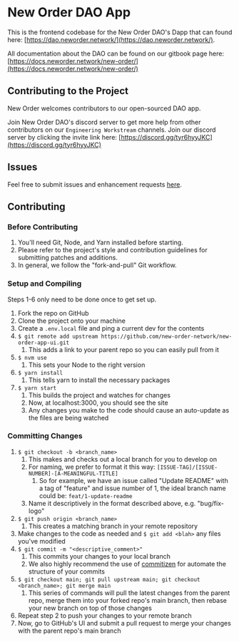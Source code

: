 # New Order DAO App

This is the frontend codebase for the New Order DAO's Dapp that can found here: [https://dao.neworder.network/](https://dao.neworder.network/).

All documentation about the DAO can be found on our gitbook page here: [https://docs.neworder.network/new-order/](https://docs.neworder.network/new-order/)

## Contributing to the Project

New Order welcomes contributors to our open-sourced DAO app.

Join New Order DAO's discord server to get more help from other contributors on our `Engineering Workstream` channels. Join our discord server by clicking the invite link here: [https://discord.gg/tyr6hyyJKC](https://discord.gg/tyr6hyyJKC)

## Issues

Feel free to submit issues and enhancement requests [here](https://github.com/new-order-network/new-order-app-ui/issues).

## Contributing

### Before Contributing

1. You'll need Git, Node, and Yarn installed before starting.
2. Please refer to the project's style and contribution guidelines for submitting patches and additions.
3. In general, we follow the "fork-and-pull" Git workflow.

### Setup and Compiling

Steps 1-6 only need to be done once to get set up.

1. Fork the repo on GitHub
2. Clone the project onto your machine
3. Create a `.env.local` file and ping a current dev for the contents
4. `$ git remote add upstream https://github.com/new-order-network/new-order-app-ui.git`
   1. This adds a link to your parent repo so you can easily pull from it
5. `$ nvm use`
   1. This sets your Node to the right version
6. `$ yarn install`
   1. This tells yarn to install the necessary packages
7. `$ yarn start`
   1. This builds the project and watches for changes
   2. Now, at localhost:3000, you should see the site
   3. Any changes you make to the code should cause an auto-update as the files are being watched

### Committing Changes

1. `$ git checkout -b <branch_name>`
   1. This makes and checks out a local branch for you to develop on
   2. For naming, we prefer to format it this way: `[ISSUE-TAG]/[ISSUE-NUMBER]-[A-MEANINGFUL-TITLE]`
      1. So for example, we have an issue called "Update README" with a tag of "feature" and issue number of 1, the ideal branch name could be: `feat/1-update-readme`
   3. Name it descriptively in the format described above, e.g. "bug/fix-logo"
2. `$ git push origin <branch_name>`
   1. This creates a matching branch in your remote repository
3. Make changes to the code as needed and `$ git add <blah>` any files you've modified
4. `$ git commit -m "<descriptive_comment>"`
   1. This commits your changes to your local branch
   2. We also highly recommend the use of [commitizen](https://github.com/commitizen/cz-cli) for automate the structure of your commits
5. `$ git checkout main; git pull upstream main; git checkout <branch_name>; git merge main`
   1. This series of commands will pull the latest changes from the parent repo, merge them into your forked repo's main branch, then rebase your new branch on top of those changes
6. Repeat step 2 to push your changes to your remote branch
7. Now, go to GitHub's UI and submit a pull request to merge your changes with the parent repo's main branch
